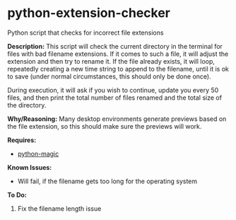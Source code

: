 # python-extension-checker
Python script that checks for incorrect file extensions

<b>Description:</b>
This script will check the current directory in the terminal for files with bad filename extensions. If it comes to such a file, it will adjust the extension and then try to rename it. If the file already exists, it will loop, repeatedly creating a new time string to append to the filename, until it is ok to save (under normal circumstances, this should only be done once).

During execution, it will ask if you wish to continue, update you every 50 files, and then print the total number of files renamed and the total size of the directory.

<b>Why/Reasoning:</b>
Many desktop environments generate previews based on the file extension, so this should make sure the previews will work.

<b>Requires:</b>
<ul>
  <li><a href="https://github.com/ahupp/python-magic">python-magic</a></li>
</ul>

<b>Known Issues:</b>
<ul>
  <li>Will fail, if the filename gets too long for the operating system</li>
</ul>

<b>To Do:</b>
<ol>
  <li>Fix the filename length issue</li>
</ol>
